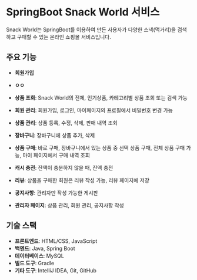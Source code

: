 # SpringBoot Snack World 서비스

Snack World는 SpringBoot를 이용하여 만든 사용자가 다양한 스낵(먹거리)을 검색하고 구매할 수 있는 온라인 쇼핑몰 서비스입니다.

## 주요 기능
- **회원가입**
-   **ㅇㅇ**


- **상품 조회**: Snack World의 전체, 인기상품, 카테고리별 상품 조회 또는 검색 가능
- **회원 관리**: 회원가입, 로그인, 마이페이지의 프로필에서 비밀번호 변경 가능
- **상품 관리**: 상품 등록, 수정, 삭제, 판매 내역 조회
- **장바구니**: 장바구니에 상품 추가, 삭제
- **상품 구매**: 바로 구매, 장바구니에서 있는 상품 중 선택 상품 구매, 전체 상품 구매 가능, 마이 페이지에서 구매 내역 조회
- **캐시 충전**: 잔액이 충분하지 않을 때, 잔액 충전
- **리뷰**: 상품을 구매한 회원은 리뷰 작성 가능, 리뷰 페이지에 저장
- **공지사항**: 관리자만 작성 가능한 게시판
- **관리자 페이지**: 상품 관리, 회원 관리, 공지사항 작성

## 기술 스택
- **프론트엔드**: HTML/CSS, JavaScript
- **백엔드**: Java, Spring Boot
- **데이터베이스**: MySQL
- **빌드 도구**: Gradle
- **기타 도구**: IntelliJ IDEA, Git, GitHub
